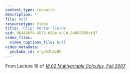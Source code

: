 ```yaml
---
content_type: resource
description: ''
file: null
resourcetype: Video
title: 'Clip: Vector Fields'
uid: 964488f4-4573-698e-dd10-84695939efd7
video_files:
  video_captions_file: null
video_metadata:
  youtube_id: xrypSZU8cBE
---
```


From Lecture 19 of [_18.02 Multivariable Calculus, Fall 2007_](/courses/18-02-multivariable-calculus-fall-2007/pages/video-lectures)